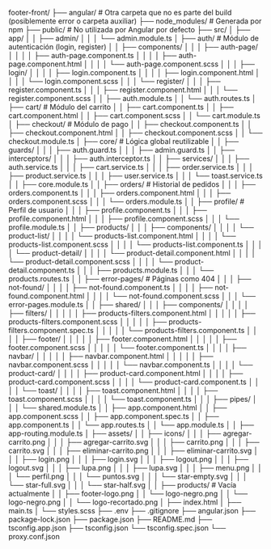 footer-front/
├── angular/ # Otra carpeta que no es parte del build (posiblemente error o carpeta auxiliar)
├── node_modules/ # Generada por npm
├── public/ # No utilizada por Angular por defecto
├── src/
│ ├── app/
│ │ ├── admin/
│ │ │ └── admin.module.ts
│ ├── auth/ # Módulo de autenticación (login, register)
│ │ ├── components/
│ │ │ ├── auth-page/
│ │ │ │ ├── auth-page.component.ts
│ │ │ │ ├── auth-page.component.html
│ │ │ │ └── auth-page.component.scss
│ │ │ ├── login/
│ │ │ │ ├── login.component.ts
│ │ │ │ ├── login.component.html
│ │ │ │ └── login.component.scss
│ │ │ └── register/
│ │ │ ├── register.component.ts
│ │ │ ├── register.component.html
│ │ │ └── register.component.scss
│ │ ├── auth.module.ts
│ │ └── auth.routes.ts
│ ├── cart/ # Módulo del carrito
│ │ ├── cart.component.ts
│ │ ├── cart.component.html
│ │ ├── cart.component.scss
│ │ └── cart.module.ts
│ ├── checkout/ # Módulo de pago
│ │ ├── checkout.component.ts
│ │ ├── checkout.component.html
│ │ ├── checkout.component.scss
│ │ └── checkout.module.ts
│ ├── core/ # Lógica global reutilizable
│ │ ├── guards/
│ │ │ ├── auth.guard.ts
│ │ │ ├── admin.guard.ts
│ │ ├── interceptors/
│ │ │ ├── auth.interceptor.ts
│ │ ├── services/
│ │ │ ├── auth.service.ts
│ │ │ ├── cart.service.ts
│ │ │ ├── order.service.ts
│ │ │ ├── product.service.ts
│ │ │ ├── user.service.ts
│ │ │ └── toast.service.ts
│ │ ├── core.module.ts
│ │ ├── orders/ # Historial de pedidos
│ │ │ ├── orders.component.ts
│ │ │ ├── orders.component.html
│ │ │ ├── orders.component.scss
│ │ │ └── orders.module.ts
│ │ ├── profile/ # Perfil de usuario
│ │ │ ├── profile.component.ts
│ │ │ ├── profile.component.html
│ │ │ ├── profile.component.scss
│ │ │ └── profile.module.ts
│ │ ├── products/
│ │ │ ├── components/
│ │ │ │ └── product-list/
│ │ │ │ └── products-list.component.html
│ │ │ │ └── products-list.component.scss
│ │ │ │ └── products-list.component.ts
│ │ │ │ └── product-detail/
│ │ │ │ └── product-detail.component.html
│ │ │ │ └── product-detail.component.scss
│ │ │ │ └── product-detail.component.ts
│ │ │ ├── products.module.ts
│ │ │ └── products.routes.ts
│ │ ├── error-pages/ # Páginas como 404
│ │ │ ├── not-found/
│ │ │ │ ├── not-found.component.ts
│ │ │ │ ├── not-found.component.html
│ │ │ │ └── not-found.component.scss
│ │ │ └── error-pages.module.ts
│ │ ├── shared/
│ │ │ ├── components/
│ │ │ │ ├── filters/
│ │ │ │ │ ├── products-filters.component.html
│ │ │ │ │ ├── products-filters.component.scss
│ │ │ │ │ ├── products-filters.component.spec.ts
│ │ │ │ │ └── products-filters.component.ts
│ │ │ │ ├── footer/
│ │ │ │ │ ├── footer.component.html
│ │ │ │ │ ├── footer.component.scss
│ │ │ │ │ └── footer.component.ts
│ │ │ │ ├── navbar/
│ │ │ │ │ ├── navbar.component.html
│ │ │ │ │ ├── navbar.component.scss
│ │ │ │ │ └── navbar.component.ts
│ │ │ │ └── product-card/
│ │ │ │ ├── product-card.component.html
│ │ │ │ ├── product-card.component.scss
│ │ │ │ └── product-card.component.ts
│ │ │ │ └── toast/
│ │ │ │ ├── toast.component.html
│ │ │ │ ├── toast.component.scss
│ │ │ │ └── toast.component.ts
│ │ │ ├── pipes/
│ │ │ └── shared.module.ts
│ │ ├── app.component.html
│ │ ├── app.component.scss
│ │ ├── app.component.spec.ts
│ │ ├── app.component.ts
│ │ └── app.routes.ts
│ │ └── app.module.ts
│ │ ├── app-routing.module.ts
│ ├── assets/
│ │ ├── icons/
│ │ │ ├── agregar-carrito.png
│ │ │ ├── agregar-carrito.svg
│ │ │ ├── carrito.png
│ │ │ ├── carrito.svg
│ │ │ ├── eliminar-carrito.png
│ │ │ ├── eliminar-carrito.svg
│ │ │ ├── login.png
│ │ │ ├── login.svg
│ │ │ ├── logout.png
│ │ │ ├── logout.svg
│ │ │ ├── lupa.png
│ │ │ ├── lupa.svg
│ │ │ ├── menu.png
│ │ │ └── perfil.png
│ │ │ └── puntos.svg
│ │ │ └── star-empty.svg
│ │ │ └── star-full.svg
│ │ │ └── star-half.svg
│ │ ├── products/ # Vacía actualmente
│ │ ├── footer-logo.png
│ │ └── logo-negro.png
│ │ └── logo-negro.png
│ │ └── logo-recortado.png
│ ├── index.html
│ ├── main.ts
│ └── styles.scss
├── .env
├── .gitignore
├── angular.json
├── package-lock.json
├── package.json
├── README.md
├── tsconfig.app.json
├── tsconfig.json
└── tsconfig.spec.json
└── proxy.conf.json
